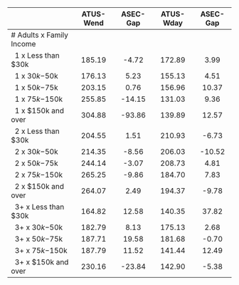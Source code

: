 
|                      |    ATUS-Wend |     ASEC-Gap |    ATUS-Wday |     ASEC-Gap |
| -------------------- | :----------: | :----------: | :----------: | :----------: |
| # Adults x Family Income |              |              |              |              |
| &nbsp;&nbsp;1 x Less than $30k |       185.19 |        -4.72 |       172.89 |         3.99 |
| &nbsp;&nbsp;1 x $30k-$50k |       176.13 |         5.23 |       155.13 |         4.51 |
| &nbsp;&nbsp;1 x $50k-$75k |       203.15 |         0.76 |       156.96 |        10.37 |
| &nbsp;&nbsp;1 x $75k-$150k |       255.85 |       -14.15 |       131.03 |         9.36 |
| &nbsp;&nbsp;1 x $150k and over |       304.88 |       -93.86 |       139.89 |        12.57 |
| &nbsp;&nbsp;2 x Less than $30k |       204.55 |         1.51 |       210.93 |        -6.73 |
| &nbsp;&nbsp;2 x $30k-$50k |       214.35 |        -8.56 |       206.03 |       -10.52 |
| &nbsp;&nbsp;2 x $50k-$75k |       244.14 |        -3.07 |       208.73 |         4.81 |
| &nbsp;&nbsp;2 x $75k-$150k |       265.25 |        -9.86 |       184.70 |         7.83 |
| &nbsp;&nbsp;2 x $150k and over |       264.07 |         2.49 |       194.37 |        -9.78 |
| &nbsp;&nbsp;3+ x Less than $30k |       164.82 |        12.58 |       140.35 |        37.82 |
| &nbsp;&nbsp;3+ x $30k-$50k |       182.79 |         8.13 |       175.13 |         2.68 |
| &nbsp;&nbsp;3+ x $50k-$75k |       187.71 |        19.58 |       181.68 |        -0.70 |
| &nbsp;&nbsp;3+ x $75k-$150k |       187.79 |        11.52 |       141.44 |        12.49 |
| &nbsp;&nbsp;3+ x $150k and over |       230.16 |       -23.84 |       142.90 |        -5.38 |

